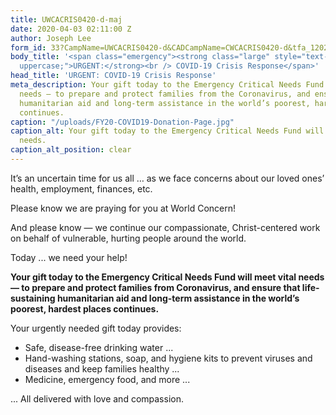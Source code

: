 ```yaml
---
title: UWCACRIS0420-d-maj
date: 2020-04-03 02:11:00 Z
author: Joseph Lee
form_id: 33?CampName=UWCACRIS0420-d&CADCampName=CWCACRIS0420-d&tfa_1202=MajorDonor
body_title: '<span class="emergency"><strong class="large" style="text-transform:
  uppercase;">URGENT:</strong><br /> COVID-19 Crisis Response</span>'
head_title: 'URGENT: COVID-19 Crisis Response'
meta_description: Your gift today to the Emergency Critical Needs Fund will meet vital
  needs — to prepare and protect families from the Coronavirus, and ensure that life-sustaining
  humanitarian aid and long-term assistance in the world’s poorest, hardest places
  continues.
caption: "/uploads/FY20-COVID19-Donation-Page.jpg"
caption_alt: Your gift today to the Emergency Critical Needs Fund will meet vital
  needs.
caption_alt_position: clear
---
```


It’s an uncertain time for us all … as we face concerns about our loved ones’ health, employment, finances, etc. 

Please know we are praying for you at World Concern! 

And please know — we continue our compassionate, Christ-centered work on behalf of vulnerable, hurting people around the world.  

Today ... we need your help! 

**Your gift today to the Emergency Critical Needs Fund will meet vital needs — to prepare and protect families from Coronavirus, and ensure that life-sustaining humanitarian aid and long-term assistance in the world’s poorest, hardest places continues.**   

Your urgently needed gift today provides:   

* Safe, disease-free drinking water ...   
* Hand-washing stations, soap, and hygiene kits to prevent viruses and diseases and keep families healthy ...  
* Medicine, emergency food, and more ...   

... All delivered with love and compassion.
